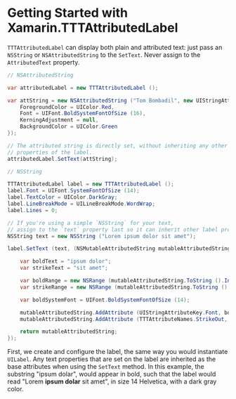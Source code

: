 # Getting Started with Xamarin.TTTAttributedLabel

`TTTAttributedLabel` can display both plain and attributed text: just pass an `NSString` or `NSAttributedString` to the `SetText`. Never assign to the `AttributedText` property.

``` C#
// NSAttributedString

var attributedLabel = new TTTAttributedLabel ();

var attString = new NSAttributedString ("Tom Bombadil", new UIStringAttributes {
	ForegroundColor = UIColor.Red,
	Font = UIFont.BoldSystemFontOfSize (16),
	KerningAdjustment = null,
	BackgroundColor = UIColor.Green
});

// The attributed string is directly set, without inheriting any other text
// properties of the label.
attributedLabel.SetText(attString);
```

``` C#
// NSString

TTTAttributedLabel label = new TTTAttributedLabel ();
label.Font = UIFont.SystemFontOfSize (14);
label.TextColor = UIColor.DarkGray;
label.LineBreakMode = UILineBreakMode.WordWrap;
label.Lines = 0;

// If you're using a simple `NSString` for your text,
// assign to the `text` property last so it can inherit other label properties.
NSString text = new NSString ("Lorem ipsum dolor sit amet");

label.SetText (text, (NSMutableAttributedString mutableAttributedString) => {

	var boldText = "ipsum dolor";
	var strikeText = "sit amet";

	var boldRange = new NSRange (mutableAttributedString.ToString ().IndexOf (boldText, StringComparison.OrdinalIgnoreCase), boldText.Length);
	var strikeRange = new NSRange (mutableAttributedString.ToString ().IndexOf (strikeText, StringComparison.OrdinalIgnoreCase), strikeText.Length);

	var boldSystemFont = UIFont.BoldSystemFontOfSize (14);

	mutableAttributedString.AddAttribute (UIStringAttributeKey.Font, boldSystemFont, boldRange);
	mutableAttributedString.AddAttribute (TTTAttributeNames.StrikeOut, NSObject.FromObject (true), strikeRange);

	return mutableAttributedString;
});
```
First, we create and configure the label, the same way you would instantiate `UILabel`. Any text properties that are set on the label are inherited as the base attributes when using the `SetText` method. In this example, the substring "ipsum dolar", would appear in bold, such that the label would read "Lorem **ipsum dolar** sit amet", in size 14 Helvetica, with a dark gray color.
